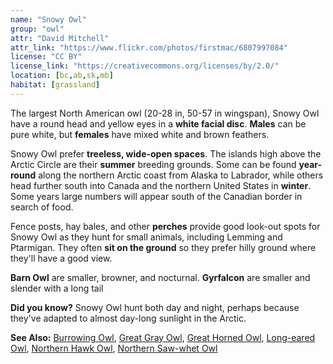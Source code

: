```yaml
---
name: "Snowy Owl"
group: "owl"
attr: "David Mitchell"
attr_link: "https://www.flickr.com/photos/firstmac/6807997084"
license: "CC BY"
license_link: "https://creativecommons.org/licenses/by/2.0/"
location: [bc,ab,sk,mb]
habitat: [grassland]
---
```

The largest North American owl (20-28 in, 50-57 in wingspan), Snowy Owl have a round head and yellow eyes in a **white facial disc**. **Males** can be pure white, but **females** have mixed white and brown feathers.

Snowy Owl prefer **treeless, wide-open spaces**. The islands high above the Arctic Circle are their **summer** breeding grounds. Some can be found **year-round** along the northern Arctic coast from Alaska to Labrador, while others head further south into Canada and the northern United States in **winter**. Some years large numbers will appear south of the Canadian border in search of food.

Fence posts, hay bales, and other **perches** provide good look-out spots for Snowy Owl as they hunt for small animals, including Lemming and Ptarmigan. They often **sit on the ground** so they prefer hilly ground where they'll have a good view.

**Barn Owl** are smaller, browner, and nocturnal. **Gyrfalcon** are smaller and slender with a long tail

**Did you know?** Snowy Owl hunt both day and night, perhaps because they've adapted to almost day-long sunlight in the Arctic.

<!-- generated, do not edit -->
**See Also:**
[Burrowing Owl](/{{section}}/burrowl),
[Great Gray Owl](/{{section}}/gregrowl),
[Great Horned Owl](/{{section}}/grehowl),
[Long-eared Owl](/{{section}}/longowl),
[Northern Hawk Owl](/{{section}}/norhowl),
[Northern Saw-whet Owl](/{{section}}/norsowl)
